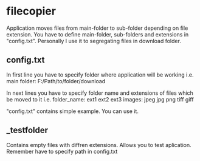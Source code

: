 # filecopier
Application moves files from main-folder to sub-folder depending on file extension.
You have to define main-folder, sub-folders and extensions in "config.txt".
Personally I use it to segregating files in download folder.

## config.txt
In first line you have to specify folder where application will be working i.e. 
main folder: F:/Path/to/folder/download

In next lines you have to specify folder name and extensions of files which be moved to it i.e. 
folder_name: ext1 ext2 ext3 
images: jpeg jpg png tiff giff

"config.txt" contains simple example. You can use it.

## _testfolder
Contains empty files with diffren extensions. Allows you to test aplication. Remember have to specify path in config.txt
